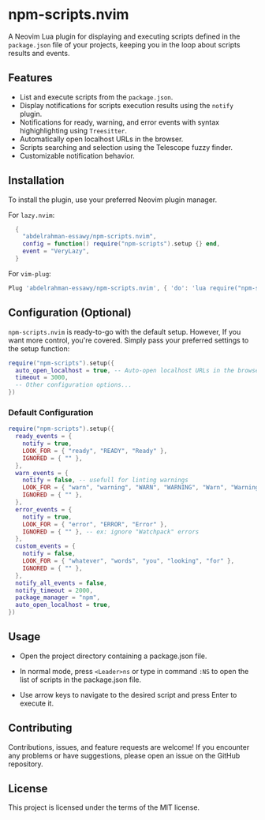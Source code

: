 # npm-scripts.nvim

A Neovim Lua plugin for displaying and executing scripts defined in the `package.json` file of your projects, keeping you in the loop about scripts results and events.

## Features

- List and execute scripts from the `package.json`.
- Display notifications for scripts execution results using the `notify` plugin.
- Notifications for ready, warning, and error events with syntax highighlighting using `Treesitter`.
- Automatically open localhost URLs in the browser.
- Scripts searching and selection using the Telescope fuzzy finder.
- Customizable notification behavior.

## Installation

To install the plugin, use your preferred Neovim plugin manager.

   For `lazy.nvim`:

```lua
  {
    "abdelrahman-essawy/npm-scripts.nvim",
    config = function() require("npm-scripts").setup {} end,
    event = "VeryLazy",
  }
```

For `vim-plug`:
```lua
Plug 'abdelrahman-essawy/npm-scripts.nvim', { 'do': 'lua require("npm-scripts").setup()' }
```


## Configuration (Optional)
`npm-scripts.nvim` is ready-to-go with the default setup. However, If you want more control, you're covered.
Simply pass your preferred settings to the setup function:
```lua
require("npm-scripts").setup({
  auto_open_localhost = true, -- Auto-open localhost URLs in the browser
  timeout = 3000,
  -- Other configuration options...
})
```

### Default Configuration
```lua
require("npm-scripts").setup({
  ready_events = {
    notify = true,
    LOOK_FOR = { "ready", "READY", "Ready" },
    IGNORED = { "" },
  },
  warn_events = {
    notify = false, -- usefull for linting warnings
    LOOK_FOR = { "warn", "warning", "WARN", "WARNING", "Warn", "Warning" },
    IGNORED = { "" },
  },
  error_events = {
    notify = true,
    LOOK_FOR = { "error", "ERROR", "Error" },
    IGNORED = { "" }, -- ex: ignore "Watchpack" errors
  },
  custom_events = {
    notify = false,
    LOOK_FOR = { "whatever", "words", "you", "looking", "for" },
    IGNORED = { "" },
  },
  notify_all_events = false,
  notify_timeout = 2000,
  package_manager = "npm",
  auto_open_localhost = true,
})
```

## Usage

- Open the project directory containing a package.json file.

- In normal mode, press `<Leader>ns` or type in command `:NS` to open the list of scripts in the package.json file.

- Use arrow keys to navigate to the desired script and press Enter to execute it.


## Contributing
Contributions, issues, and feature requests are welcome! If you encounter any problems or have suggestions, please open an issue on the GitHub repository.

## License
This project is licensed under the terms of the MIT license.
